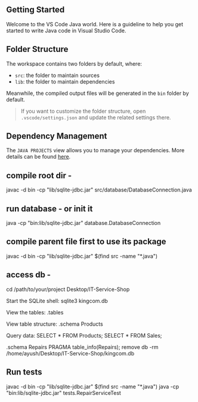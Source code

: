 ## Getting Started

Welcome to the VS Code Java world. Here is a guideline to help you get started to write Java code in Visual Studio Code.

## Folder Structure

The workspace contains two folders by default, where:

- `src`: the folder to maintain sources
- `lib`: the folder to maintain dependencies

Meanwhile, the compiled output files will be generated in the `bin` folder by default.

> If you want to customize the folder structure, open `.vscode/settings.json` and update the related settings there.

## Dependency Management

The `JAVA PROJECTS` view allows you to manage your dependencies. More details can be found [here](https://github.com/microsoft/vscode-java-dependency#manage-dependencies).


## compile root dir - 
javac -d bin -cp "lib/sqlite-jdbc.jar" src/database/DatabaseConnection.java
## run database - or init it
java -cp "bin:lib/sqlite-jdbc.jar" database.DatabaseConnection

## compile parent file first to use its package
javac -d bin -cp "lib/sqlite-jdbc.jar" $(find src -name "*.java")



## access db -
cd /path/to/your/project
Desktop/IT-Service-Shop

Start the SQLite shell:
sqlite3 kingcom.db

View the tables:
.tables

View table structure:
.schema Products

Query data:
SELECT * FROM Products;
SELECT * FROM Sales;


.schema Repairs
PRAGMA table_info(Repairs);
remove db -rm /home/ayush/Desktop/IT-Service-Shop/kingcom.db

## Run tests 
javac -d bin -cp "lib/sqlite-jdbc.jar" $(find src -name "*.java")
java -cp "bin:lib/sqlite-jdbc.jar" tests.RepairServiceTest
